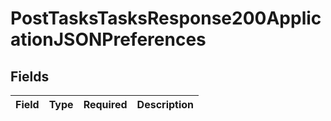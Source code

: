 # PostTasksTasksResponse200ApplicationJSONPreferences


## Fields

| Field       | Type        | Required    | Description |
| ----------- | ----------- | ----------- | ----------- |